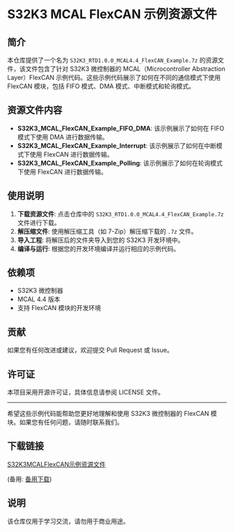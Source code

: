 # S32K3 MCAL FlexCAN 示例资源文件

## 简介

本仓库提供了一个名为 `S32K3_RTD1.0.0_MCAL4.4_FlexCAN_Example.7z` 的资源文件，该文件包含了针对 S32K3 微控制器的 MCAL（Microcontroller Abstraction Layer）FlexCAN 示例代码。这些示例代码展示了如何在不同的通信模式下使用 FlexCAN 模块，包括 FIFO 模式、DMA 模式、中断模式和轮询模式。

## 资源文件内容

- **S32K3_MCAL_FlexCAN_Example_FIFO_DMA**: 该示例展示了如何在 FIFO 模式下使用 DMA 进行数据传输。
- **S32K3_MCAL_FlexCAN_Example_Interrupt**: 该示例展示了如何在中断模式下使用 FlexCAN 进行数据传输。
- **S32K3_MCAL_FlexCAN_Example_Polling**: 该示例展示了如何在轮询模式下使用 FlexCAN 进行数据传输。

## 使用说明

1. **下载资源文件**: 点击仓库中的 `S32K3_RTD1.0.0_MCAL4.4_FlexCAN_Example.7z` 文件进行下载。
2. **解压缩文件**: 使用解压缩工具（如 7-Zip）解压缩下载的 `.7z` 文件。
3. **导入工程**: 将解压后的文件夹导入到您的 S32K3 开发环境中。
4. **编译与运行**: 根据您的开发环境编译并运行相应的示例代码。

## 依赖项

- S32K3 微控制器
- MCAL 4.4 版本
- 支持 FlexCAN 模块的开发环境

## 贡献

如果您有任何改进或建议，欢迎提交 Pull Request 或 Issue。

## 许可证

本项目采用开源许可证，具体信息请参阅 LICENSE 文件。

---

希望这些示例代码能帮助您更好地理解和使用 S32K3 微控制器的 FlexCAN 模块。如果您有任何问题，请随时联系我们。

## 下载链接
[S32K3MCALFlexCAN示例资源文件](https://pan.quark.cn/s/f05fecb4d722) 

(备用: [备用下载](https://pan.baidu.com/s/193eSWXJC8-_L3k-WPwe3xg?pwd=9wto))

## 说明

该仓库仅用于学习交流，请勿用于商业用途。
